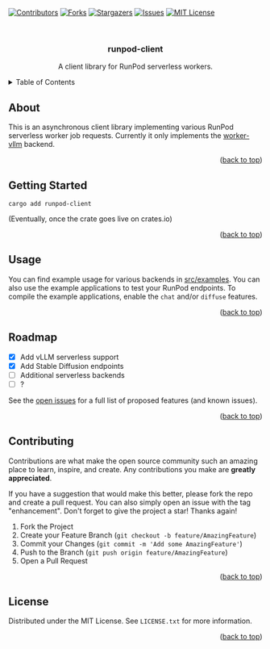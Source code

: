 <!-- Improved compatibility of back to top link: See: https://github.com/othneildrew/Best-README-Template/pull/73 -->
<a name="readme-top"></a>
<!--
*** Thanks for checking out the Best-README-Template. If you have a suggestion
*** that would make this better, please fork the repo and create a pull request
*** or simply open an issue with the tag "enhancement".
*** Don't forget to give the project a star!
*** Thanks again! Now go create something AMAZING! :D
-->



<!-- PROJECT SHIELDS -->
<!--
*** I'm using markdown "reference style" links for readability.
*** Reference links are enclosed in brackets [ ] instead of parentheses ( ).
*** See the bottom of this document for the declaration of the reference variables
*** for contributors-url, forks-url, etc. This is an optional, concise syntax you may use.
*** https://www.markdownguide.org/basic-syntax/#reference-style-links
-->
[![Contributors][contributors-shield]][contributors-url]
[![Forks][forks-shield]][forks-url]
[![Stargazers][stars-shield]][stars-url]
[![Issues][issues-shield]][issues-url]
[![MIT License][license-shield]][license-url]



<!-- PROJECT LOGO -->
<br />
<div align="center">

  <h3 align="center">runpod-client</h3>

  <p align="center">
    A client library for RunPod serverless workers.
  </p>
</div>



<!-- TABLE OF CONTENTS -->
<details>
  <summary>Table of Contents</summary>
  <ol>
    <li>
      <a href="#about">About</a>
    <li>
      <a href="#getting-started">Getting Started</a>
    </li>
    <li><a href="#usage">Usage</a></li>
    <li><a href="#roadmap">Roadmap</a></li>
    <li><a href="#contributing">Contributing</a></li>
    <li><a href="#license">License</a></li>
  </ol>
</details>



<!-- ABOUT THE PROJECT -->
## About

This is an asynchronous client library implementing various RunPod serverless worker job requests. Currently it only implements the [worker-vllm](https://github.com/runpod-workers/worker-vllm) backend.

<p align="right">(<a href="#readme-top">back to top</a>)</p>



<!-- GETTING STARTED -->
## Getting Started

`cargo add runpod-client`

(Eventually, once the crate goes live on crates.io)

<p align="right">(<a href="#readme-top">back to top</a>)</p>



<!-- USAGE EXAMPLES -->
## Usage

You can find example usage for various backends in [src/examples](https://github.com/poisson-fish/runpod-client/blob/main/src/examples). You can also use the example applications to test your RunPod endpoints. To compile the example applications, enable the `chat` and/or `diffuse` features.

<p align="right">(<a href="#readme-top">back to top</a>)</p>



<!-- ROADMAP -->
## Roadmap

- [x] Add vLLM serverless support
- [x] Add Stable Diffusion endpoints
- [ ] Additional serverless backends
- [ ] ?

See the [open issues](https://github.com/othneildrew/Best-README-Template/issues) for a full list of proposed features (and known issues).

<p align="right">(<a href="#readme-top">back to top</a>)</p>



<!-- CONTRIBUTING -->
## Contributing

Contributions are what make the open source community such an amazing place to learn, inspire, and create. Any contributions you make are **greatly appreciated**.

If you have a suggestion that would make this better, please fork the repo and create a pull request. You can also simply open an issue with the tag "enhancement".
Don't forget to give the project a star! Thanks again!

1. Fork the Project
2. Create your Feature Branch (`git checkout -b feature/AmazingFeature`)
3. Commit your Changes (`git commit -m 'Add some AmazingFeature'`)
4. Push to the Branch (`git push origin feature/AmazingFeature`)
5. Open a Pull Request

<p align="right">(<a href="#readme-top">back to top</a>)</p>



<!-- LICENSE -->
## License

Distributed under the MIT License. See `LICENSE.txt` for more information.

<p align="right">(<a href="#readme-top">back to top</a>)</p>


<!-- MARKDOWN LINKS & IMAGES -->
<!-- https://www.markdownguide.org/basic-syntax/#reference-style-links -->
[contributors-shield]: https://img.shields.io/github/contributors/poisson-fish/runpod-client.svg?style=for-the-badge
[contributors-url]: https://github.com/poisson-fish/runpod-client/graphs/contributors
[forks-shield]: https://img.shields.io/github/forks/poisson-fish/runpod-client.svg?style=for-the-badge
[forks-url]: https://github.com/poisson-fish/runpod-client/network/members
[stars-shield]: https://img.shields.io/github/stars/poisson-fish/runpod-client.svg?style=for-the-badge
[stars-url]: https://github.com/poisson-fish/runpod-client/stargazers
[issues-shield]: https://img.shields.io/github/issues/poisson-fish/runpod-client.svg?style=for-the-badge
[issues-url]: https://github.com/poisson-fish/runpod-client/issues
[license-shield]: https://img.shields.io/github/license/poisson-fish/runpod-client.svg?style=for-the-badge
[license-url]: https://github.com/poisson-fish/runpod-client/blob/master/LICENSE.txt
[linkedin-shield]: https://img.shields.io/badge/-LinkedIn-black.svg?style=for-the-badge&logo=linkedin&colorB=555
[linkedin-url]: https://linkedin.com/in/othneildrew
[product-screenshot]: images/screenshot.png
[Next.js]: https://img.shields.io/badge/next.js-000000?style=for-the-badge&logo=nextdotjs&logoColor=white
[Next-url]: https://nextjs.org/
[React.js]: https://img.shields.io/badge/React-20232A?style=for-the-badge&logo=react&logoColor=61DAFB
[React-url]: https://reactjs.org/
[Vue.js]: https://img.shields.io/badge/Vue.js-35495E?style=for-the-badge&logo=vuedotjs&logoColor=4FC08D
[Vue-url]: https://vuejs.org/
[Angular.io]: https://img.shields.io/badge/Angular-DD0031?style=for-the-badge&logo=angular&logoColor=white
[Angular-url]: https://angular.io/
[Svelte.dev]: https://img.shields.io/badge/Svelte-4A4A55?style=for-the-badge&logo=svelte&logoColor=FF3E00
[Svelte-url]: https://svelte.dev/
[Laravel.com]: https://img.shields.io/badge/Laravel-FF2D20?style=for-the-badge&logo=laravel&logoColor=white
[Laravel-url]: https://laravel.com
[Bootstrap.com]: https://img.shields.io/badge/Bootstrap-563D7C?style=for-the-badge&logo=bootstrap&logoColor=white
[Bootstrap-url]: https://getbootstrap.com
[JQuery.com]: https://img.shields.io/badge/jQuery-0769AD?style=for-the-badge&logo=jquery&logoColor=white
[JQuery-url]: https://jquery.com 
